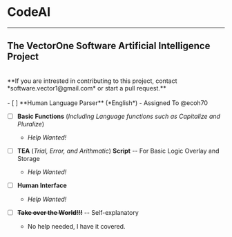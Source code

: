 # CodeAI
----
The VectorOne Software Artificial Intelligence Project
----
<br>
**If you are intrested in contributing to this project, contact *software.vector1@gmail.com* or start a pull request.**
<br>
<br>
- [ ] **Human Language Parser** (*English*)
  - Assigned To @ecoh70

- [ ] **Basic Functions** (*Including Language functions such as Capitalize and Pluralize*)
  - *Help Wanted!*

- [ ] **TEA** (*Trial, Error, and Arithmatic*) **Script** -- For Basic Logic Overlay and Storage
  - *Help Wanted!*

- [ ] **Human Interface**
  - *Help Wanted!*

- [ ] ~~**Take over the World!!!**~~ -- Self-explanatory
  - No help needed, I have it covered.
